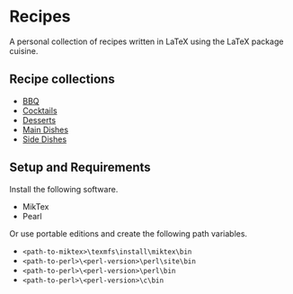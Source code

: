 # Recipes

A personal collection of recipes written in LaTeX using the LaTeX package cuisine.

## Recipe collections

- [BBQ](./recipe-collections/bbq/bbq.pdf)
- [Cocktails](./recipe-collections/cocktails/cocktails.pdf)
- [Desserts](./recipe-collections/desserts/desserts.pdf)
- [Main Dishes](./recipe-collections/main-dishes/main-dishes.pdf)
- [Side Dishes](./recipe-collections/side-dishes/side-dishes.pdf)

## Setup and Requirements

Install the following software.

- MikTex
- Pearl

Or use portable editions and create the following path variables.

- `<path-to-miktex>\texmfs\install\miktex\bin`
- `<path-to-perl>\<perl-version>\perl\site\bin`
- `<path-to-perl>\<perl-version>\perl\bin`
- `<path-to-perl>\<perl-version>\c\bin`
